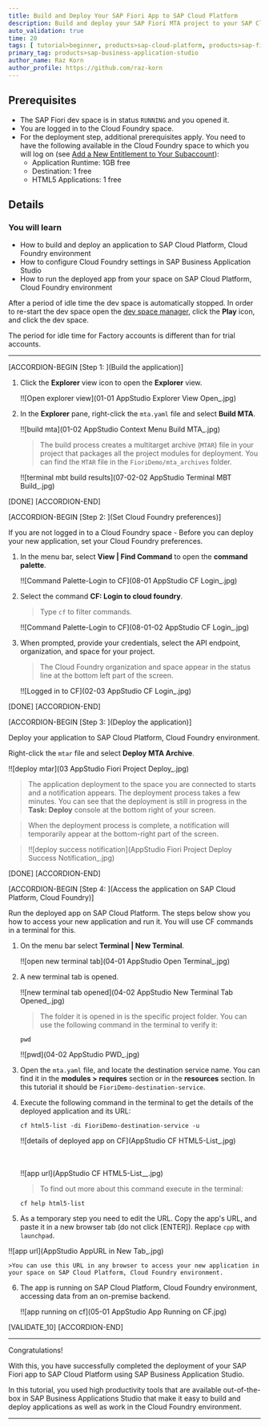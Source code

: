 ```yaml
---
title: Build and Deploy Your SAP Fiori App to SAP Cloud Platform
description: Build and deploy your SAP Fiori MTA project to your SAP Cloud Platform, Cloud Foundry environment.
auto_validation: true
time: 20
tags: [ tutorial>beginner, products>sap-cloud-platform, products>sap-fiori, topic>sapui5, products>sap-cloud-platform-for-the-cloud-foundry-environment]
primary_tag: products>sap-business-application-studio
author_name: Raz Korn
author_profile: https://github.com/raz-korn
---
```


## Prerequisites
- The SAP Fiori dev space is in status `RUNNING` and you opened it.
- You are logged in to the Cloud Foundry space.
- For the deployment step, additional prerequisites apply. You need to have the following available in the Cloud Foundry space to which you will log on (see [Add a New Entitlement to Your Subaccount](cp-cf-entitlements-add)):
    - Application Runtime: 1GB free
    - Destination: 1 free
    - HTML5 Applications: 1 free

## Details
### You will learn
  - How to build and deploy an application to SAP Cloud Platform, Cloud Foundry environment
  - How to configure Cloud Foundry settings in SAP Business Application Studio
  - How to run the deployed app from your space on SAP Cloud Platform, Cloud Foundry environment

After a period of idle time the dev space is automatically stopped. In order to re-start the dev space open the [dev space manager](https://triallink.eu10.trial.applicationstudio.cloud.sap/), click the **Play** icon, and click the dev space.

The period for idle time for Factory accounts is different than for trial accounts.

---

[ACCORDION-BEGIN [Step 1: ](Build the application)]

1. Click the **Explorer** view icon to open the **Explorer** view.

    !![Open explorer view](01-01 AppStudio Explorer View Open_.jpg)

2. In the **Explorer** pane, right-click the `mta.yaml` file and select **Build MTA**.

    !![build mta](01-02 AppStudio Context Menu Build MTA_.jpg)

    >The build process creates a multitarget archive (`MTAR`) file in your project that packages all the project modules for deployment. You can find the `MTAR` file in the `FioriDemo/mta_archives` folder.

    !![terminal mbt build results](07-02-02 AppStudio Terminal MBT Build_.jpg)

[DONE]
[ACCORDION-END]

[ACCORDION-BEGIN [Step 2: ](Set Cloud Foundry preferences)]

If you are not logged in to a Cloud Foundry space - Before you can deploy your new application, set your Cloud Foundry preferences.

1. In the menu bar, select **View | Find Command** to open the **command palette**.

    !![Command Palette-Login to CF](08-01 AppStudio CF Login_.jpg)

2. Select the command **CF: Login to cloud foundry**.

    >Type `cf` to filter commands.

    !![Command Palette-Login to CF](08-01-02 AppStudio CF Login_.jpg)

3. When prompted, provide your credentials, select the API endpoint, organization, and space for your project.

    >The Cloud Foundry organization and space appear in the status line at the bottom left part of the screen.

    !![Logged in to CF](02-03 AppStudio CF Login_.jpg)

[DONE]
[ACCORDION-END]

[ACCORDION-BEGIN [Step 3: ](Deploy the application)]

Deploy your application to SAP Cloud Platform, Cloud Foundry environment.

Right-click the `mtar` file and select **Deploy MTA Archive**.

!![deploy mtar](03 AppStudio Fiori Project Deploy_.jpg)

>The application deployment to the space you are connected to starts and a notification appears. The deployment process takes a few minutes. You can see that the deployment is still in progress in the **Task: Deploy** console at the bottom right of your screen.

>When the deployment process is complete, a notification will temporarily appear at the bottom-right part of the screen.

>!![deploy success notification](AppStudio Fiori Project Deploy Success Notification_.jpg)

[DONE]
[ACCORDION-END]

[ACCORDION-BEGIN [Step 4: ](Access the application on SAP Cloud Platform, Cloud Foundry)]

Run the deployed app on SAP Cloud Platform. The steps below show you how to access your new application and run it. You will use CF commands in a terminal for this.

1. On the menu bar select **Terminal | New Terminal**.

    !![open new terminal tab](04-01 AppStudio Open Terminal_.jpg)

2. A new terminal tab is opened.

    !![new terminal tab opened](04-02 AppStudio New Terminal Tab Opened_.jpg)

    >The folder it is opened in is the specific project folder. You can use the following command in the terminal to verify it:
    ```Shell/Bash
    pwd
    ```
    !![pwd](04-02 AppStudio PWD_.jpg)

3. Open the `mta.yaml` file, and locate the destination service name. You can find it in the **modules > requires** section or in the **resources** section. In this tutorial it should be `FioriDemo-destination-service`.

4. Execute the following command in the terminal to get the details of the deployed application and its URL:

    ```Shell/Bash
    cf html5-list -di FioriDemo-destination-service -u
    ```

    !![details of deployed app on CF](AppStudio CF HTML5-List_.jpg)

    <br><br>!![app url](AppStudio CF HTML5-List__.jpg)

    >To find out more about this command execute in the terminal:
    ```Shell/Bash
    cf help html5-list
    ```

5. As a temporary step you need to edit the URL. Copy the app's URL, and paste it in a new browser tab (do not click [ENTER]). Replace `cpp` with `launchpad`.

!![app url](AppStudio AppURL in New Tab_.jpg)

    >You can use this URL in any browser to access your new application in your space on SAP Cloud Platform, Cloud Foundry environment.

6. The app is running on SAP Cloud Platform, Cloud Foundry environment, accessing data from an on-premise backend.

    !![app running on cf](05-01 AppStudio App Running on CF.jpg)

[VALIDATE_10]
[ACCORDION-END]

---

Congratulations!

With this, you have successfully completed the deployment of your SAP Fiori app to SAP Cloud Platform using SAP Business Application Studio.

In this tutorial, you used high productivity tools that are available out-of-the-box in SAP Business Applications Studio that make it easy to build and deploy applications as well as work in the Cloud Foundry environment.


---
